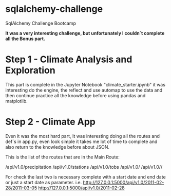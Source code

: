# sqlalchemy-challenge
SqlAlchemy Challenge Bootcamp

**It was a very interesting challenge, but unfortunately I couldn´t complete all the Bonus part.**

# Step 1 - Climate Analysis and Exploration
This part is complete in the Jupyter Notebook "climate_starter.ipynb" it was interesting do the engine, the reflect and use automap to use the data and then continue practice all the knowledge before using pandas and matplotlib.

# Step 2 - Climate App
Even it was the most hard part, It was interesting doing all the routes and def´s in app.py, even look simple it takes me lot of time to complete and also return to the knowledge before about JSON. 

This is the list of the routes that are in the Main Route:

/api/v1.0/precipitation
/api/v1.0/stations
/api/v1.0/tobs
/api/v1.0/
/api/v1.0//

For check the last two is necessary complete with a start date and end date  or just a start date as parameter. i.e. 
http://127.0.0.1:5000/api/v1.0/2011-02-28/2011-03-05
http://127.0.0.1:5000/api/v1.0/2011-02-28




